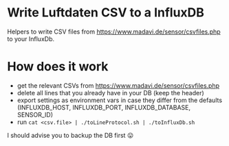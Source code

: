 # Write Luftdaten CSV to a InfluxDB

Helpers to write CSV files from https://www.madavi.de/sensor/csvfiles.php to
your InfluxDb.

# How does it work

* get the relevant CSVs from https://www.madavi.de/sensor/csvfiles.php
* delete all lines that you already have in your DB (keep the header)
* export settings as environment vars in case they differ from the defaults
  (INFLUXDB_HOST, INFLUXDB_PORT, INFLUXDB_DATABASE, SENSOR_ID)
* run `cat <csv.file> | ./toLineProtocol.sh | ./toInfluxDb.sh`

I should advise you to backup the DB first :stuck_out_tongue:
